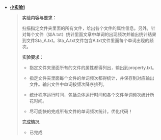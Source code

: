 * **[小实验1](https://github.com/demonsheart/Internet-programming/tree/main/MinExperiment1/src)**

  >  **实验内容与要求：**
  >
  > 扫描指定文件夹里面的所有文件，给出各个文件的属性信息。另外，针对每个文件（如A.txt）统计里面文章中单词的出现频次并输出统计结果到文件Sta_A.txt。Sta_A.txt文件包含A.txt文件里面每个单词出现的频次。
  >
  > **实验要求：**
  >
  > * 指定文件夹里面所有的文件的属性都得列出，输出到property.txt。
  >
  > * 指定文件夹里面每个文件的单词频次都得统计，并保存到对应输出文件。输出文件中单词按频次降序排列。
  >
  > * 统计程序运行时间，包括总体运行时间和各个文件单词频次统计所花时间。
  >
  > * 尽可能快的完成所有文件的单词频次统计。优化代码！
  >
  > **完成情况**
  > * 已完成